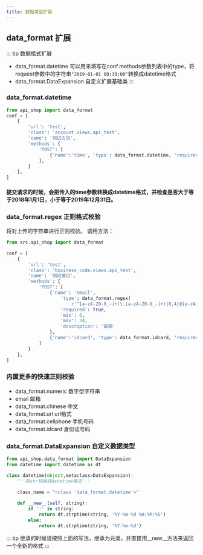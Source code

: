 ```yaml
---
title: 数据类型扩展
---
```

## data_format 扩展
::: tip 数据格式扩展
- data_format.datetime 可以用来填写在conf.methods参数列表中的type，将request参数中的字符串`"2019-01-01 08:30:00"`转换成datetime格式
- data_format.DataExpansion 自定义扩展基础类
:::

### data_format.datetime
``` python
from api_shop import data_format
conf = [
    {
        'url': 'test',
        'class': 'account.views.api_test',
        'name': '测试方法',
        'methods': {
            'POST': [
                {'name':'time', 'type': data_format.datetime, 'required': True, 'min': '2018-01-01', 'max': '2019-12-31', 'description': '时间'}
            ],
        }
    },
]
```
#### 提交请求的时候，会把传入的time参数转换成datetime格式，并检查是否大于等于2018年1月1日，小于等于2019年12月31日。

### data_format.regex 正则格式校验
将对上传的字符串进行正则校验。
调用方法：
```python
from src.api_shop import data_format

conf = [
    {
        'url': 'test',
        'class': 'business_code.views.api_test',
        'name': '测试接口',
        'methods': {
            'POST': [
                {'name': 'email', 
                    'type': data_format.regex(
                        r'^[a-zA-Z0-9_-]+(\.[a-zA-Z0-9_-]+){0,4}@[a-zA-Z0-9_-]+(\.[a-zA-Z0-9_-]+){0,4}$',name='邮箱'), 
                    'required': True, 
                    'min': 6, 
                    'max': 24, 
                    'description': '邮箱'
                },
                {'name':'idcard', 'type': data_format.idcard, 'required': True, 'description': '身份证'},
            ]
        }
    },
]
```

### 内置更多的快速正则校验
- data_format.numeric 数字型字符串
- email 邮箱
- data_format.chinese 中文
- data_format.url url格式
- data_format.cellphone 手机号码
- data_format.idcard 身份证号码




### data_format.DataExpansion 自定义数据类型
``` python
from api_shop.data_format import DataExpansion
from datetime import datetime as dt

class datetime(object,metaclass=DataExpansion):
    '''将str转换成datetime格式'''
    
    class_name = "<class 'data_format.datetime'>"

    def __new__(self, string):
        if ':' in string:
            return dt.strptime(string, '%Y-%m-%d %H:%M:%S')
        else:
            return dt.strptime(string, '%Y-%m-%d')
```
::: tip
继承的时候请按照上面的写法，继承为元类，并直接用__new__方法来返回一个全新的格式
:::
